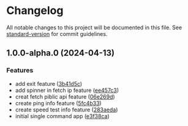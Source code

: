 # Changelog

All notable changes to this project will be documented in this file. See [standard-version](https://github.com/conventional-changelog/standard-version) for commit guidelines.

## 1.0.0-alpha.0 (2024-04-13)


### Features

* add exit feature ([3b41d5c](https://github.com/teplostanski/nch/commit/3b41d5c8254e5c0d7ffa6fcdf878af3c697af0d1))
* add spinner in fetch ip feature ([ee457c3](https://github.com/teplostanski/nch/commit/ee457c366d5a3c70d5623ddcf64ddacb256dde18))
* creat fetch piblic api feature ([06e269d](https://github.com/teplostanski/nch/commit/06e269d4bad7ff3ac411160bfd3740a33a237bea))
* create ping info feature ([5fc4b33](https://github.com/teplostanski/nch/commit/5fc4b335aad5e9413dadcb16b305ae32b5ac91fc))
* create speed test info feature ([283aeda](https://github.com/teplostanski/nch/commit/283aeda1c5390400beceafa047a24acef47ef5b0))
* initial single command app ([e3f38ca](https://github.com/teplostanski/nch/commit/e3f38ca5ce4b8b18ec44cc2ba5b4ae970c4f07f8))
